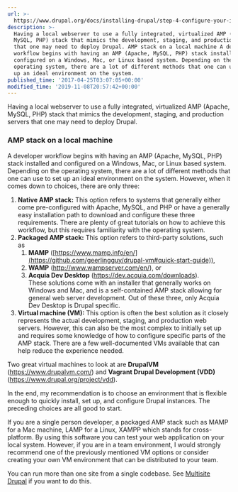 ```yaml
---
url: >-
  https://www.drupal.org/docs/installing-drupal/step-4-configure-your-installation
description: >-
  Having a local webserver to use a fully integrated, virtualized AMP (Apache,
  MySQL, PHP) stack that mimics the development, staging, and production servers
  that one may need to deploy Drupal. AMP stack on a local machine A developer
  workflow begins with having an AMP (Apache, MySQL, PHP) stack installed and
  configured on a Windows, Mac, or Linux based system. Depending on the
  operating system, there are a lot of different methods that one can use to set
  up an ideal environment on the system.
published_time: '2017-04-25T03:07:05+00:00'
modified_time: '2019-11-08T20:57:42+00:00'
---
```

Having a local webserver to use a fully integrated, virtualized AMP (Apache, MySQL, PHP) stack that mimics the development, staging, and production servers that one may need to deploy Drupal.

### AMP stack on a local machine

A developer workflow begins with having an AMP (Apache, MySQL, PHP) stack installed and configured on a Windows, Mac, or Linux based system. Depending on the operating system, there are a lot of different methods that one can use to set up an ideal environment on the system. However, when it comes down to choices, there are only three:

1. **Native AMP stack:** This option refers to systems that generally either come pre-configured with Apache, MySQL, and PHP or have a generally easy installation path to download and configure these three requirements. There are plenty of great tutorials on how to achieve this workflow, but this requires familiarity with the operating system.
2. **Packaged AMP stack:** This option refers to third-party solutions, such as  
   1. **MAMP** ([https://www.mamp.info/en/](https://github.com/geerlingguy/drupal-vm#quick-start-guide)),  
   2. **WAMP** (<http://www.wampserver.com/en/>), or  
   3. **Acquia Dev Desktop** (<https://dev.acquia.com/downloads>).  
These solutions come with an installer that generally works on Windows and Mac, and is a self-contained AMP stack allowing for general web server development. Out of these three, only Acquia Dev Desktop is Drupal specific.
3. **Virtual machine (VM):** This option is often the best solution as it closely represents the actual development, staging, and production web servers. However, this can also be the most complex to initially set up and requires some knowledge of how to configure specific parts of the AMP stack. There are a few well-documented VMs available that can help reduce the experience needed.

Two great virtual machines to look at are **DrupalVM** (<https://www.drupalvm.com/>) and **Vagrant Drupal Development (VDD)** (<https://www.drupal.org/project/vdd>).

In the end, my recommendation is to choose an environment that is flexible enough to quickly install, set up, and configure Drupal instances. The preceding choices are all good to start.

If you are a single person developer, a packaged AMP stack such as MAMP for a Mac machine, LAMP for a Linux, XAMPP which stands for cross-platform. By using this software you can test your web application on your local system. However, if you are in a team environment, I would strongly recommend one of the previously mentioned VM options or consider creating your own VM environment that can be distributed to your team.

You can run more than one site from a single codebase. See [Multisite Drupal](/docs/8/multisite-drupal) if you want to do this.